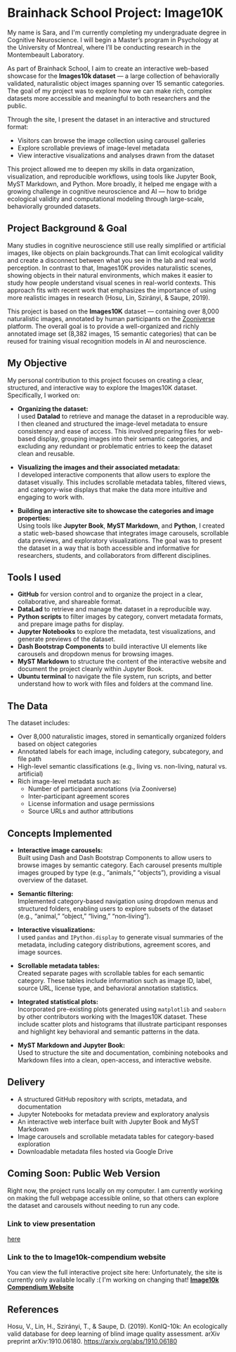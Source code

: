 # Brainhack School Project: Image10K
My name is Sara, and I'm currently completing my undergraduate degree in Cognitive Neuroscience. I will begin a Master’s program in Psychology at the University of Montreal, where I’ll be conducting research in the Montembeault Laboratory.

As part of Brainhack School, I aim to create an interactive web-based showcase for the **Images10k dataset** — a large collection of behaviorally validated, naturalistic object images spanning over 15 semantic categories. The goal of my project was to explore how we can make rich, complex datasets more accessible and meaningful to both researchers and the public.

Through the site, I present the dataset in an interactive and structured format:

- Visitors can browse the image collection using carousel galleries
- Explore scrollable previews of image-level metadata
- View interactive visualizations and analyses drawn from the dataset

This project allowed me to deepen my skills in data organization, visualization, and reproducible workflows, using tools like Jupyter Book, MyST Markdown, and Python. More broadly, it helped me engage with a growing challenge in cognitive neuroscience and AI — how to bridge ecological validity and computational modeling through large-scale, behaviorally grounded datasets.


## Project Background & Goal
Many studies in cognitive neuroscience still use really simplified or artificial images, like objects on plain backgrounds.That can limit ecological validity and create a disconnect between what you see in the lab and real world perception. In contrast to that, Images10K provides naturalistic scenes, showing objects in their natural environments, which makes it easier to study how people understand visual scenes in real-world contexts. This approach fits with recent work that emphasizes the importance of using more realistic images in research (Hosu, Lin, Szirányi, & Saupe, 2019).

This project is based on the **Images10K** dataset — containing over 8,000 naturalistic images, annotated by human participants on the [Zooniverse](https://www.zooniverse.org/) platform. The overall goal is to provide a well-organized and richly annotated image set (8,382 images, 15 semantic categories) that can be reused for training visual recognition models in AI and neuroscience.

## My Objective
My personal contribution to this project focuses on creating a clear, structured, and interactive way to explore the Images10K dataset. Specifically, I worked on:

- **Organizing the dataset:**  
  I used **Datalad** to retrieve and manage the dataset in a reproducible way. I then cleaned and structured the image-level metadata to ensure consistency and ease of access. This involved preparing files for web-based display, grouping images into their semantic categories, and excluding any redundant or problematic entries to keep the dataset clean and reusable.

- **Visualizing the images and their associated metadata:**  
  I developed interactive components that allow users to explore the dataset visually. This includes scrollable metadata tables, filtered views, and category-wise displays that make the data more intuitive and engaging to work with.

- **Building an interactive site to showcase the categories and image properties:**  
  Using tools like **Jupyter Book**, **MyST Markdown**, and **Python**, I created a static web-based showcase that integrates image carousels, scrollable data previews, and exploratory visualizations. The goal was to present the dataset in a way that is both accessible and informative for researchers, students, and collaborators from different disciplines.


## Tools I used
- **GitHub** for version control and to organize the project in a clear, collaborative, and shareable format.
- **DataLad** to retrieve and manage the dataset in a reproducible way.
- **Python scripts** to filter images by category, convert metadata formats, and prepare image paths for display.
- **Jupyter Notebooks** to explore the metadata, test visualizations, and generate previews of the dataset.
- **Dash Bootstrap Components** to build interactive UI elements like carousels and dropdown menus for browsing images.
- **MyST Markdown** to structure the content of the interactive website and document the project cleanly within Jupyter Book.
- **Ubuntu terminal** to navigate the file system, run scripts, and better understand how to work with files and folders at the command line.


##  The Data
The dataset includes:
- Over 8,000 naturalistic images, stored in semantically organized folders based on object categories
- Annotated labels for each image, including category, subcategory, and file path
- High-level semantic classifications (e.g., living vs. non-living, natural vs. artificial)
- Rich image-level metadata such as:
  - Number of participant annotations (via Zooniverse)
  - Inter-participant agreement scores
  - License information and usage permissions
  - Source URLs and author attributions


## Concepts Implemented
- **Interactive image carousels:**  
  Built using Dash and Dash Bootstrap Components to allow users to browse images by semantic category. Each carousel presents multiple images grouped by type (e.g., “animals,” “objects”), providing a visual overview of the dataset.
  
- **Semantic filtering:**  
  Implemented category-based navigation using dropdown menus and structured folders, enabling users to explore subsets of the dataset (e.g., “animal,” “object,” “living,” “non-living”).
  
- **Interactive visualizations:**  
  I used `pandas` and `IPython.display` to generate visual summaries of the metadata, including category distributions, agreement scores, and image sources.

- **Scrollable metadata tables:**  
  Created separate pages with scrollable tables for each semantic category. These tables include information such as image ID, label, source URL, license type, and behavioral annotation statistics.

- **Integrated statistical plots:**  
  Incorporated pre-existing plots generated using `matplotlib` and `seaborn` by other contributors working with the Images10K dataset. These include scatter plots and histograms that illustrate participant responses and highlight key behavioral and semantic patterns in the data.

- **MyST Markdown and Jupyter Book:**  
  Used to structure the site and documentation, combining notebooks and Markdown files into a clean, open-access, and interactive website.


##  Delivery
- A structured GitHub repository with scripts, metadata, and documentation
- Jupyter Notebooks for metadata preview and exploratory analysis
- An interactive web interface built with Jupyter Book and MyST Markdown
- Image carousels and scrollable metadata tables for category-based exploration
- Downloadable metadata files hosted via Google Drive


## Coming Soon: Public Web Version
Right now, the project runs locally on my computer. I am currently working on making the full webpage accessible online, so that others can explore the dataset and carousels without needing to run any code.

  
### Link to view presentation
[here](https://docs.google.com/presentation/d/1INdPO4mDrgXu64EogxEHda7Kbf1mZ-EG5l1t3ICp8UQ/edit?usp=sharing)  

### Link to the to Image10k-compendium website
You can view the full interactive project site here: 
Unfortunately, the site is currently only available locally :( I'm working on changing that!
[**Image10k Compendium Website**](https://sarabarbu.github.io/Images10k-compendium/)


## References
Hosu, V., Lin, H., Szirányi, T., & Saupe, D. (2019). KonIQ-10k: An ecologically valid database for deep learning of blind image quality assessment. arXiv preprint arXiv:1910.06180. https://arxiv.org/abs/1910.06180 
